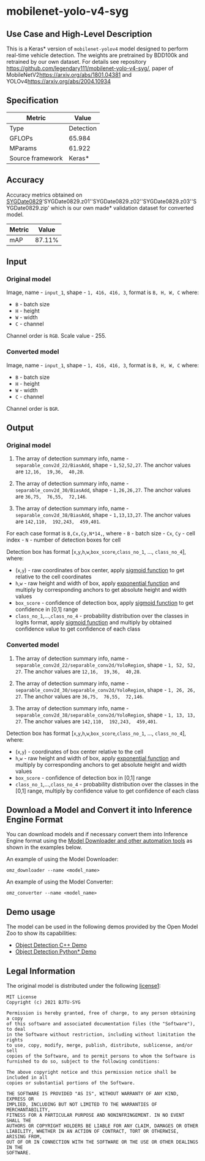 # mobilenet-yolo-v4-syg

## Use Case and High-Level Description

  This is a Keras\* version of `mobilenet-yolov4` model designed to perform real-time vehicle detection.
  The weights are pretrained by BDD100k and retrained by our own dataset.
  For details see repository <https://github.com/legendary111/mobilenet-yolo-v4-syg/>,
  paper of MobileNetV2<https://arxiv.org/abs/1801.04381> and YOLOv4<https://arxiv.org/abs/2004.10934>

## Specification

| Metric            | Value         |
|-------------------|---------------|
| Type              | Detection     |
| GFLOPs            | 65.984        |
| MParams           | 61.922        |
| Source framework  | Keras\*       |

## Accuracy

Accuracy metrics obtained on [SYGDate0829](https://github.com/ermubuzhiming/OMZ-files-download/releases/tag/v1-ly)'SYGDate0829.z01''SYGDate0829.z02''SYGDate0829.z03''SYGDate0829.zip'
which is our own made\* validation dataset for converted model.

| Metric |  Value |
| ------ | -------|
| mAP    | 87.11% |

## Input

### Original model

Image, name - `input_1`, shape - `1, 416, 416, 3`, format is `B, H, W, C` where:

- `B` - batch size
- `H` - height
- `W` - width
- `C` - channel

Channel order is `RGB`.
Scale value - 255.

### Converted model

Image, name - `input_1`, shape - `1, 416, 416, 3`, format is `B, H, W, C` where:

- `B` - batch size
- `H` - height
- `W` - width
- `C` - channel

Channel order is `BGR`.

## Output

### Original model

1. The array of detection summary info, name - `separable_conv2d_22/BiasAdd`,  shape - `1,52,52,27`. The anchor values are `12,16,  19,36,  40,28`.

2. The array of detection summary info, name - `separable_conv2d_30/BiasAdd`,  shape - `1,26,26,27`. The anchor values are `36,75,  76,55,  72,146`.

3. The array of detection summary info, name - `separable_conv2d_38/BiasAdd`,  shape - `1,13,13,27`. The anchor values are `142,110,  192,243,  459,401`.

For each case format is `B,Cx,Cy,N*14,`, where
    - `B` - batch size
    - `Cx`, `Cy` - cell index
    - `N` - number of detection boxes for cell

Detection box has format [`x`,`y`,`h`,`w`,`box_score`,`class_no_1`, ..., `class_no_4`], where:
- (`x`,`y`) - raw coordinates of box center, apply [sigmoid function](https://en.wikipedia.org/wiki/Sigmoid_function) to get relative to the cell coordinates
- `h`,`w` - raw height and width of box, apply [exponential function](https://en.wikipedia.org/wiki/Exponential_function) and multiply by corresponding anchors to get absolute height and width values
- `box_score` - confidence of detection box, apply [sigmoid function](https://en.wikipedia.org/wiki/Sigmoid_function) to get confidence in [0,1] range
- `class_no_1`,...,`class_no_4` - probability distribution over the classes in logits format, apply [sigmoid function](https://en.wikipedia.org/wiki/Sigmoid_function) and multiply by obtained confidence value to get confidence of each class

### Converted model

1. The array of detection summary info, name - `separable_conv2d_22/separable_conv2d/YoloRegion`,  shape - `1, 52, 52, 27`. The anchor values are `12,16,  19,36,  40,28`.

2. The array of detection summary info, name - `separable_conv2d_30/separable_conv2d/YoloRegion`,  shape - `1, 26, 26, 27`. The anchor values are `36,75,  76,55,  72,146`.

3. The array of detection summary info, name - `separable_conv2d_38/separable_conv2d/YoloRegion`,  shape - `1, 13, 13, 27`. The anchor values are `142,110,  192,243,  459,401`.

Detection box has format [`x`,`y`,`h`,`w`,`box_score`,`class_no_1`, ..., `class_no_4`], where:
- (`x`,`y`) - coordinates of box center relative to the cell
- `h`,`w` - raw height and width of box, apply [exponential function](https://en.wikipedia.org/wiki/Exponential_function) and multiply by corresponding anchors to get absolute height and width values
- `box_score` - confidence of detection box in [0,1] range
- `class_no_1`,...,`class_no_4` - probability distribution over the classes in the [0,1] range, multiply by confidence value to get confidence of each class

## Download a Model and Convert it into Inference Engine Format

You can download models and if necessary convert them into Inference Engine format using the [Model Downloader and other automation tools](../../../tools/model_tools/README.md) as shown in the examples below.

An example of using the Model Downloader:
```
omz_downloader --name <model_name>
```

An example of using the Model Converter:
```
omz_converter --name <model_name>
```

## Demo usage

The model can be used in the following demos provided by the Open Model Zoo to show its capabilities:

* [Object Detection C++ Demo](../../../demos/object_detection_demo/cpp/README.md)
* [Object Detection Python\* Demo](../../../demos/object_detection_demo/python/README.md)

## Legal Information

The original model is distributed under the following
[license1](https://raw.githubusercontent.com/david8862/keras-YOLOv3-model-set/master/LICENSE):

```
MIT License
Copyright (c) 2021 BJTU-SYG

Permission is hereby granted, free of charge, to any person obtaining a copy
of this software and associated documentation files (the "Software"), to deal
in the Software without restriction, including without limitation the rights
to use, copy, modify, merge, publish, distribute, sublicense, and/or sell
copies of the Software, and to permit persons to whom the Software is
furnished to do so, subject to the following conditions:

The above copyright notice and this permission notice shall be included in all
copies or substantial portions of the Software.

THE SOFTWARE IS PROVIDED "AS IS", WITHOUT WARRANTY OF ANY KIND, EXPRESS OR
IMPLIED, INCLUDING BUT NOT LIMITED TO THE WARRANTIES OF MERCHANTABILITY,
FITNESS FOR A PARTICULAR PURPOSE AND NONINFRINGEMENT. IN NO EVENT SHALL THE
AUTHORS OR COPYRIGHT HOLDERS BE LIABLE FOR ANY CLAIM, DAMAGES OR OTHER
LIABILITY, WHETHER IN AN ACTION OF CONTRACT, TORT OR OTHERWISE, ARISING FROM,
OUT OF OR IN CONNECTION WITH THE SOFTWARE OR THE USE OR OTHER DEALINGS IN THE
SOFTWARE.
```
